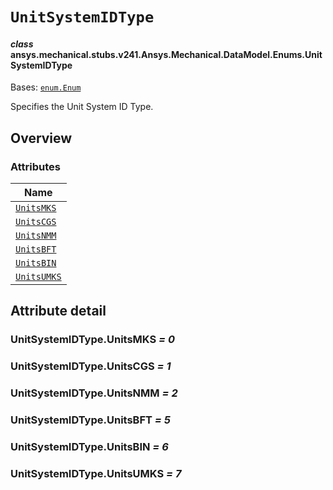 # `UnitSystemIDType`



#### *class* ansys.mechanical.stubs.v241.Ansys.Mechanical.DataModel.Enums.UnitSystemIDType

Bases: [`enum.Enum`](https://docs.python.org/3/library/enum.html#enum.Enum)

Specifies the Unit System ID Type.

<!-- !! processed by numpydoc !! -->

<a id="overview"></a>

## Overview

### Attributes

| Name |
| -------------------------------------------------------------------------------------------------------------------- |
| [`UnitsMKS`](../../../../../v242/Ansys/Mechanical/DataModel/Enums/UnitSystemIDType.md#UnitSystemIDType.UnitsMKS) |
| [`UnitsCGS`](../../../../../v242/Ansys/Mechanical/DataModel/Enums/UnitSystemIDType.md#UnitSystemIDType.UnitsCGS) |
| [`UnitsNMM`](../../../../../v242/Ansys/Mechanical/DataModel/Enums/UnitSystemIDType.md#UnitSystemIDType.UnitsNMM) |
| [`UnitsBFT`](../../../../../v242/Ansys/Mechanical/DataModel/Enums/UnitSystemIDType.md#UnitSystemIDType.UnitsBFT) |
| [`UnitsBIN`](../../../../../v242/Ansys/Mechanical/DataModel/Enums/UnitSystemIDType.md#UnitSystemIDType.UnitsBIN) |
| [`UnitsUMKS`](../../../../../v242/Ansys/Mechanical/DataModel/Enums/UnitSystemIDType.md#UnitSystemIDType.UnitsUMKS) |

<a id="attribute-detail"></a>

## Attribute detail

<a id="UnitSystemIDType.UnitsMKS"></a>

### UnitSystemIDType.UnitsMKS *= 0*

<a id="UnitSystemIDType.UnitsCGS"></a>

### UnitSystemIDType.UnitsCGS *= 1*

<a id="UnitSystemIDType.UnitsNMM"></a>

### UnitSystemIDType.UnitsNMM *= 2*

<a id="UnitSystemIDType.UnitsBFT"></a>

### UnitSystemIDType.UnitsBFT *= 5*

<a id="UnitSystemIDType.UnitsBIN"></a>

### UnitSystemIDType.UnitsBIN *= 6*

<a id="UnitSystemIDType.UnitsUMKS"></a>

### UnitSystemIDType.UnitsUMKS *= 7*


